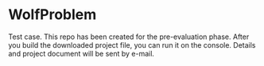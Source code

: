 # WolfProblem
Test case. This repo has been created for the pre-evaluation phase. After you build the downloaded project file, you can run it on the console. Details and project document will be sent by e-mail.
